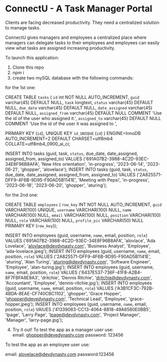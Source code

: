 # ConnectU - A Task Manager Portal 

Clients are facing decreased productivity. They need a centralized solution to manage tasks. 

ConnectU gives managers and employees a centralized place where managers can delegate tasks to their employees and employees can easily view what tasks are assigned increasing productivity. 

To launch this application: 

1. Clone this repo
2. npm i
3. create two mySQL database with the following commands: 

for the 1st one: 

CREATE TABLE `tasks` (
  `id` int NOT NULL AUTO_INCREMENT,
  `guid` varchar(45) DEFAULT NULL,
  `task` longtext,
  `status` varchar(45) DEFAULT NULL,
  `due_date` varchar(45) DEFAULT NULL,
  `date_assigned` varchar(45) DEFAULT NULL,
  `assigned_from` varchar(45) DEFAULT NULL COMMENT 'Use the id of the user who assigned it.',
  `assigned_to` varchar(45) DEFAULT NULL COMMENT 'Use the id of the user it was assigned to ',

  PRIMARY KEY (`id`),
  UNIQUE KEY `id_UNIQUE` (`id`)
) ENGINE=InnoDB AUTO_INCREMENT=2 DEFAULT CHARSET=utf8mb4 COLLATE=utf8mb4_0900_ai_ci;


INSERT INTO tasks (guid, task, `status`, due_date, date_assigned, assigned_from, assigned_to) VALUES ('691A07B2-3988-4C2D-93EC-34E8F96B8AFA', 'New Hire orientation', 'in-progress', '2023-06-14', '2023-06-21', 'ghopper', 'alovelace');
INSERT INTO tasks (guid, task, `status`, due_date, date_assigned, assigned_from, assigned_to) VALUES ('2A825571-DFF9-4F6B-9D95-F90AD5B1141E', 'Meeting with Pepsi', 'in-progress', '2023-06-18', '2023-06-20',  'ghopper', 'aturing');


for the 2nd one: 


CREATE TABLE `employees` (
  `row_key` INT NOT NULL AUTO_INCREMENT,
  `guid` VARCHAR(100) UNIQUE,
  `username` VARCHAR(100) NULL,
  `name` VARCHAR(100) NULL, 
  `email` VARCHAR(100) NULL,
  `position` VARCHAR(100) NULL,
  `role` VARCHAR(100) NULL,
  `profile_pic` VARCHAR(50) NULL
  PRIMARY KEY (`row_key`));

 


INSERT INTO employees (guid, username, `name`, email, position, `role`) VALUES ('691A07B2-3988-4C2D-93EC-34E8F96B8AFA', 'alovlace', 'Ada Lovelace', 'alovlace@devdynasty.com', 'Business Analyst', 'Employee', 'ada-lovelace.jpeg');
INSERT INTO employees (guid, username, `name`, email, position, `role`) VALUES ('2A825571-DFF9-4F6B-9D95-F90AD5B1141E', 'aturing', 'Alan Turing', 'aturing@devdynasty.com', 'Software Engineer', 'Employee', 'alan-turing.jpg');
INSERT INTO employees (guid, username, `name`, email, position, `role`) VALUES ('6437E537-736F-41F8-A2B4-8F7FBFA8E9A3', 'dritchie', 'Dennis Ritchie', 'dritchie@devdynasty.com', 'Accountant', 'Employee', 'dennis-ritchie.jpg');
INSERT INTO employees (guid, username, `name`, email, position, `role`) VALUES ('A3B1CF3C-792B-4BDA-8EAE-CF740CBC1102', 'ghopper', 'Grace Hopper', 'ghopper@devedynasty.com', 'Technical Lead', 'Employee', 'grace-hopper.jpeg');
INSERT INTO employees (guid, username, `name`, email, position, `role`) VAlUES ('41339083-CC13-4064-8818-49A6580E0BB5', 'lpage', 'Larry Page', 'lpage@devdynasty.com', 'Project Manager', 'Manager', 'larry-page.jpg');

4. Try it out!
  To test the app as a manager user use:  
  email: ghopper@devedynasty.com 
  password: 123456


  To test the app as an employee user use: 

  email: alovelace@devdynasty.com
  password:123456

